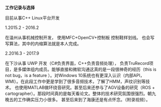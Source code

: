 **工作记录与选择**

目前从事C++ Linux平台开发



1.2015.2 - 2016.2

在温州从事机械控制开发， 使用MFC+OpenCV+控制板 控制鞋样划线。 也会写写算法，其中的内缩算法就是本人完成。 

2.2016.3 - 2017.9

在下沙从事 UWP 开发（C#负责界面，C++负责音频处理）， 负责TruRecord项目，是多媒体组内成员。能够直接和微软沟通这真的是一段很神奇的经历（this is not bug，is a feature ）。对Windows 10系统也有更深入认识（内部API，WMI）。在此段工作中更是学到了很多音频技术，了解了HMM，声纹识别等技术。 也使用MATLAB做环绕音研究。甚至后来还参与了AGV设备的研究（ROS + cartographer）。那段时间真的是每天看论文。整体的技术研究氛围很强烈。朝九晚五的工作确实压力小很多。 甚至后来到了海康还是有点怀念。（附录视频）。

